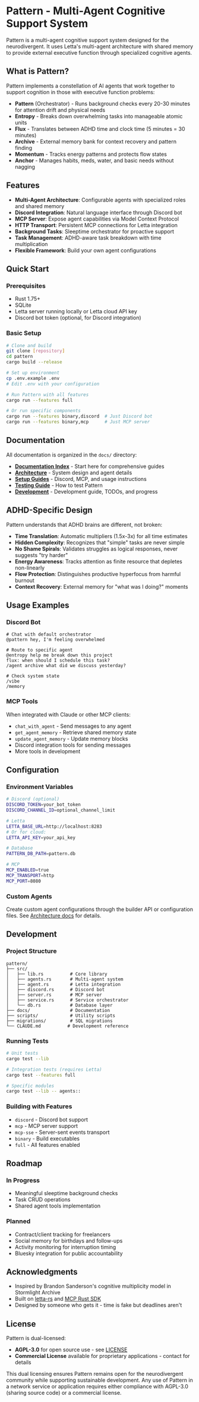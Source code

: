 # Pattern - Multi-Agent Cognitive Support System

Pattern is a multi-agent cognitive support system designed for the neurodivergent. It uses Letta's multi-agent architecture with shared memory to provide external executive function through specialized cognitive agents.

## What is Pattern?

Pattern implements a constellation of AI agents that work together to support cognition in those with executive function problems:

- **Pattern** (Orchestrator) - Runs background checks every 20-30 minutes for attention drift and physical needs
- **Entropy** - Breaks down overwhelming tasks into manageable atomic units
- **Flux** - Translates between ADHD time and clock time (5 minutes = 30 minutes)
- **Archive** - External memory bank for context recovery and pattern finding
- **Momentum** - Tracks energy patterns and protects flow states
- **Anchor** - Manages habits, meds, water, and basic needs without nagging

## Features

- **Multi-Agent Architecture**: Configurable agents with specialized roles and shared memory
- **Discord Integration**: Natural language interface through Discord bot
- **MCP Server**: Expose agent capabilities via Model Context Protocol
- **HTTP Transport**: Persistent MCP connections for Letta integration
- **Background Tasks**: Sleeptime orchestrator for proactive support
- **Task Management**: ADHD-aware task breakdown with time multiplication
- **Flexible Framework**: Build your own agent configurations

## Quick Start

### Prerequisites

- Rust 1.75+
- SQLite
- Letta server running locally or Letta cloud API key
- Discord bot token (optional, for Discord integration)

### Basic Setup

```bash
# Clone and build
git clone [repository]
cd pattern
cargo build --release

# Set up environment
cp .env.example .env
# Edit .env with your configuration

# Run Pattern with all features
cargo run --features full

# Or run specific components
cargo run --features binary,discord  # Just Discord bot
cargo run --features binary,mcp      # Just MCP server
```

## Documentation

All documentation is organized in the `docs/` directory:

- **[Documentation Index](docs/README.md)** - Start here for comprehensive guides
- **[Architecture](docs/architecture/)** - System design and agent details
- **[Setup Guides](docs/guides/)** - Discord, MCP, and usage instructions
- **[Testing Guide](docs/guides/TESTING.md)** - How to test Pattern
- **[Development](CLAUDE.md)** - Development guide, TODOs, and progress

## ADHD-Specific Design

Pattern understands that ADHD brains are different, not broken:

- **Time Translation**: Automatic multipliers (1.5x-3x) for all time estimates
- **Hidden Complexity**: Recognizes that "simple" tasks are never simple
- **No Shame Spirals**: Validates struggles as logical responses, never suggests "try harder"
- **Energy Awareness**: Tracks attention as finite resource that depletes non-linearly
- **Flow Protection**: Distinguishes productive hyperfocus from harmful burnout
- **Context Recovery**: External memory for "what was I doing?" moments

## Usage Examples

### Discord Bot

```
# Chat with default orchestrator
@pattern hey, I'm feeling overwhelmed

# Route to specific agent
@entropy help me break down this project
flux: when should I schedule this task?
/agent archive what did we discuss yesterday?

# Check system state
/vibe
/memory
```

### MCP Tools

When integrated with Claude or other MCP clients:
- `chat_with_agent` - Send messages to any agent
- `get_agent_memory` - Retrieve shared memory state
- `update_agent_memory` - Update memory blocks
- Discord integration tools for sending messages
- More tools in development

## Configuration

### Environment Variables

```bash
# Discord (optional)
DISCORD_TOKEN=your_bot_token
DISCORD_CHANNEL_ID=optional_channel_limit

# Letta
LETTA_BASE_URL=http://localhost:8283
# Or for cloud:
LETTA_API_KEY=your_api_key

# Database
PATTERN_DB_PATH=pattern.db

# MCP
MCP_ENABLED=true
MCP_TRANSPORT=http
MCP_PORT=8080
```

### Custom Agents

Create custom agent configurations through the builder API or configuration files. See [Architecture docs](docs/architecture/) for details.

## Development

### Project Structure

```
pattern/
├── src/
│   ├── lib.rs          # Core library
│   ├── agents.rs       # Multi-agent system
│   ├── agent.rs        # Letta integration
│   ├── discord.rs      # Discord bot
│   ├── server.rs       # MCP server
│   ├── service.rs      # Service orchestrator
│   └── db.rs           # Database layer
├── docs/               # Documentation
├── scripts/            # Utility scripts
├── migrations/         # SQL migrations
└── CLAUDE.md          # Development reference
```

### Running Tests

```bash
# Unit tests
cargo test --lib

# Integration tests (requires Letta)
cargo test --features full

# Specific modules
cargo test --lib -- agents::
```

### Building with Features

- `discord` - Discord bot support
- `mcp` - MCP server support
- `mcp-sse` - Server-sent events transport
- `binary` - Build executables
- `full` - All features enabled

## Roadmap

### In Progress
- Meaningful sleeptime background checks
- Task CRUD operations
- Shared agent tools implementation

### Planned
- Contract/client tracking for freelancers
- Social memory for birthdays and follow-ups
- Activity monitoring for interruption timing
- Bluesky integration for public accountability

## Acknowledgments

- Inspired by Brandon Sanderson's cognitive multiplicity model in Stormlight Archive
- Built on [letta-rs](https://github.com/letta-ai/letta-rs) and [MCP Rust SDK](https://github.com/modelcontextprotocol/rust-sdk)
- Designed by someone who gets it - time is fake but deadlines aren't

## License

Pattern is dual-licensed:

- **AGPL-3.0** for open source use - see [LICENSE](LICENSE)
- **Commercial License** available for proprietary applications - contact for details

This dual licensing ensures Pattern remains open for the neurodivergent community while supporting sustainable development. Any use of Pattern in a network service or application requires either compliance with AGPL-3.0 (sharing source code) or a commercial license.
